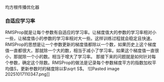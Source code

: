 均方根传播优化器
### 自适应学习率
RMSProp就是让每个参数有自适应的学习率。让梯度值大的参数的学习率相对小一些，让梯度值小的参数的学习率相对大一些。这样训练过程就会稳定且快速。 RMSProp的思想是让一个参数更新的梯度值都除以一个数，如果历史上这个梯度值一直都很大，那就除一个大的数，相当于减小了学习率。如果这个梯度值一直很小，那就除一个小的数。相当于增大了学习率。
那接下来的问题就是如何针对每个参数，确定这个除数。RMSProp的做法是记录每个参数梯度平方的指数加权平均值S，更新参数时的梯度除以$\sqrt S$​。
![[Pasted image 20251017110347.png]]